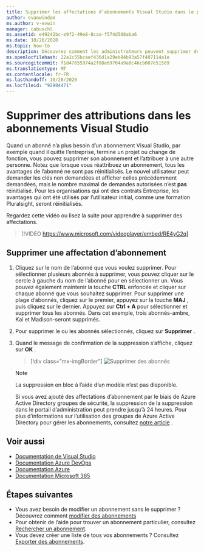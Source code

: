 ```yaml
---
title: Supprimer les affectations d’abonnements Visual Studio dans le portail d’administration des abonnements | Microsoft Docs
author: evanwindom
ms.author: v-evwin
manager: cabuschl
ms.assetid: e49242bc-e9f2-49e8-8caa-f574d508aba6
ms.date: 10/26/2020
ms.topic: how-to
description: Découvrez comment les administrateurs peuvent supprimer des affectations d’abonnements dans le portail d’administration des abonnements Visual Studio
ms.openlocfilehash: 22a1c55bcaef436d1a29eb84b93a57f407114a1e
ms.sourcegitcommit: f1d47655974a2f08e69704a9a0c46cb007e51589
ms.translationtype: MT
ms.contentlocale: fr-FR
ms.lasthandoff: 10/28/2020
ms.locfileid: "92904471"
---
```

# <a name="delete-assignments-in-visual-studio-subscriptions"></a>Supprimer des attributions dans les abonnements Visual Studio
Quand un abonné n’a plus besoin d’un abonnement Visual Studio, par exemple quand il quitte l’entreprise, termine un projet ou change de fonction, vous pouvez supprimer son abonnement et l’attribuer à une autre personne. Notez que lorsque vous réattribuez un abonnement, tous les avantages de l’abonné ne sont pas réinitialisés.  Le nouvel utilisateur peut demander les clés non demandées et afficher celles précédemment demandées, mais le nombre maximal de demandes autorisées n’est **pas** réinitialisé.  Pour les organisations qui ont des contrats Entreprise, les avantages qui ont été utilisés par l’utilisateur initial, comme une formation Pluralsight, seront réinitialisés. 

Regardez cette vidéo ou lisez la suite pour apprendre à supprimer des affectations.  

> [!VIDEO https://www.microsoft.com/videoplayer/embed/RE4yG2q]

## <a name="delete-a-subscription-assignment"></a>Supprimer une affectation d’abonnement
1. Cliquez sur le nom de l’abonné que vous voulez supprimer. Pour sélectionner plusieurs abonnés à supprimer, vous pouvez cliquer sur le cercle à gauche du nom de l’abonné pour en sélectionner un.  Vous pouvez également maintenir la touche **CTRL** enfoncée et cliquer sur chaque abonné que vous souhaitez supprimer. Pour supprimer une plage d’abonnés, cliquez sur le premier, appuyez sur la touche **MAJ** , puis cliquez sur le dernier.  Appuyez sur **Ctrl + A** pour sélectionner et supprimer tous les abonnés. Dans cet exemple, trois abonnés-ambre, Kai et Madison-seront supprimés. 
2. Pour supprimer le ou les abonnés sélectionnés, cliquez sur **Supprimer** .
3. Quand le message de confirmation de la suppression s’affiche, cliquez sur **OK** .
   > [!div class="mx-imgBorder"]
   > ![Supprimer des abonnés](_img/delete-license/delete-subscribers.png "Choisissez le ou les utilisateurs que vous souhaitez supprimer, puis cliquez sur supprimer. Vous pouvez utiliser les touches CTRL et Maj pour sélectionner plusieurs abonnés.")

   > [!NOTE]
   > La suppression en bloc à l’aide d’un modèle n’est pas disponible. 
   >
   > Si vous avez ajouté des affectations d’abonnement par le biais de Azure Active Directory groupes de sécurité, la suppression de la suppression dans le portail d’administration peut prendre jusqu’à 24 heures.  Pour plus d’informations sur l’utilisation des groupes de Azure Active Directory pour gérer les abonnements, consultez [notre article](assign-license-bulk.md#use-azure-active-directory-groups-to-assign-subscriptions) . 

## <a name="see-also"></a>Voir aussi
- [Documentation de Visual Studio](/visualstudio/)
- [Documentation Azure DevOps](/azure/devops/)
- [Documentation Azure](/azure/)
- [Documentation Microsoft 365](/microsoft-365/)

## <a name="next-steps"></a>Étapes suivantes
- Vous avez besoin de modifier un abonnement sans le supprimer ?  Découvrez comment [modifier des abonnements](edit-license.md)
- Pour obtenir de l’aide pour trouver un abonnement particulier, consultez [Rechercher un abonnement](search-license.md).
- Vous devez créer une liste de tous vos abonnements ?  Consultez [Exporter des abonnements](exporting-subscriptions.md).
